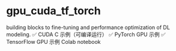 # gpu_cuda_tf_torch
building blocks to fine-tuning and performance optimization of DL modeling.
✅ CUDA C 示例（可编译运行）
✅ PyTorch GPU 示例
✅ TensorFlow GPU 示例
Colab notebook
